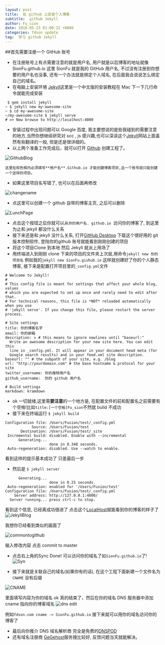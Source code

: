 ```yaml
---
layout: post
title:  在 github 上安装个人博客
subtitle:  github Jekyll
author: Fu_sion
date: 2016-05-23 01:00:22 +0800
categories: fdson update
tag:  学习 github Jekyll
---
```

##首先需要注册一个 GitHub 账号
- 在注册账号上有点需要注意的就是用户名, 用户就是以后博客的地址就像SionFu.github.io 这里 SionFu 就是我的 GitHub 用户名, 不过没有注册到你想要的用户名也没事, 还有一个办法就是绑定个人域名, 在后面我会说说怎么绑定自己的域名。
- 在电脑上安装环境 [Jekyll](http://jekyll.bootcss.com)这里是一个中文版的安装教程在 Mac 下一下几行命令就能完成安装

```
 $ gem install jekyll
~ $ jekyll new my-awesome-site
~ $ cd my-awesome-site
~/my-awesome-site $ jekyll serve
# => Now browse to http://localhost:4000
```

- 安装过程中出现问题可以 Google 百度, 我主要想说的是些我碰到的需要注意的地方,当然你想继续研究对 scc , js 感兴趣,也可以深读这个[Jekyll](http://jekyll.bootcss.com)网站上面虽然有些翻译的一般, 但是还是很详细的。
- 以上两个准备工作完成后，就可以打开 [Github](http://github.com) 创建工程了。


 ![GithubBlog](https://raw.githubusercontent.com/SionFu/SionFu.github.io/master/_site/Images/GithubBlog.png)




	这里在棕色框内必须填写**用户名**.Github.io 才能创建博客项目,且一个账号就只能创建一个这样的项目。
- 如果这里项目名写错了, 也可以在后面再修改

![changename](https://raw.githubusercontent.com/SionFu/SionFu.github.io/master/_site/Images/changename.png)


- 点这里可以创建一个 github 自带的博客主页, 之后可以删除

 
![LunchPage](/_site/Images/LunchPage.png)

- 点击这个按钮之后你就可以从`你的用户名. github.io `访问你的博客了, 到这里为止和 jekyll 都没什么关系
- 接下来还是和 jekyll 没什么关系, 打开[GitHub Desktop](https://desktop.github.com) 下载这个很好用的 git 版本控制软件, 登陆你的github 账号就能看到刚刚创建的项目
- 将这个项目Clone 到本地 然后 Jekyll 就派上用场了
- 用终端进入到刚刚 clone 下来的项目的文件夹上次层,用命令`jekyll new 你的项目名` 例如我的`jekyll new SionFu.giuhub.io` 这样就创建好了你的个人静态博客, 接下来是配置打开项目里的`_config.yml`文件

```
# Welcome to Jekyll!
#
# This config file is meant for settings that affect your whole blog, values
# which you are expected to set up once and rarely need to edit after that.
# For technical reasons, this file is *NOT* reloaded automatically when you use
# 'jekyll serve'. If you change this file, please restart the server process.

# Site settings
title: 你的博客名字
email: 你的邮箱
description: > # this means to ignore newlines until "baseurl:"
  Write an awesome description for your new site here. You can edit this
  line in _config.yml. It will appear in your document head meta (for
  Google search results) and in your feed.xml site description.
baseurl: "" # the subpath of your site, e.g. /blog
url: "http://yourdomain.com" # the base hostname & protocol for your site
twitter_username: 你的推特用户名
github_username:  你的 github 用户名

# Build settings
markdown: kramdown

```

- ok 一切就绪,这里需**要注意**的一个地方是, 在配置文件的前和配置名之前需要有个空格!比如`title:[一个空格]Fu_sion`不然就 bulid 不成功
- 接下来在终端运行 `$ jekyll build`

```
Configuration file: /Users/Fusion/test/_config.yml
            Source: /Users/Fusion/test
       Destination: /Users/Fusion/test/_site
 Incremental build: disabled. Enable with --incremental
      Generating... 
                    done in 0.348 seconds.
 Auto-regeneration: disabled. Use --watch to enable.
```
看到这样的提示基本成功了 只差最后一步

- 然后是 `$ jekyll server`


```
      Generating... 
                    done in 0.25 seconds.
 Auto-regeneration: enabled for '/Users/Fusion/test'
Configuration file: /Users/Fusion/test/_config.yml
    Server address: http://127.0.0.1:4000/
  Server running... press ctrl-c to stop.
```
看到这个信息, 已经离成功很进了
点击这个[LocalHost](http://127.0.0.1:4000/)就能看到你的博客的样子了
![JekyllBlog](/_site/Images/JekyllBlog.png)

我想你已经看到类似的画面了


![commontogithub](/_site/Images/commontogithub.png)

输入修改内容 点击 commit to master 

- 点击右上角的Sync Done! 可以访问你的域名了如`SionFu.github.io`了!
![Syn](/_site/Images/Sync.png)


- 接下来就是关联自己的域名(如果你有的话), 在这个工程下面新建一个文件名为`CNAME` 没有后缀

![CNAME](/_site/Images/CNAME.png)

里面填写内容为你的域名 ok 真的结束了，然后在你的域名 DNS 服务器中添加 cname 指向你的博客域名 ![dns edit](/_site/Images/dns%20edit.png)

例如`fdson.com cname -> SionFu.github.io` 接下来就可以用你的域名访问你的博客了

- 最后向你推介 DNS 域名解析商 完全是免费的[DNSPOD](https://www.dnspod.cn)
- 还有域名注册商 [GeGehost](http://gegehost.com)服务搜比较好, 反馈问题当天就能解决。

